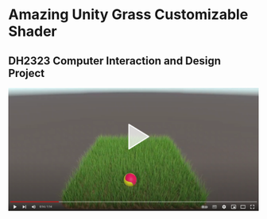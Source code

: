#  Amazing Unity Grass Customizable Shader

## DH2323 Computer Interaction and Design Project
[![Video Demo](https://github.com/Ladydiana/TheAmazingGrassShader/blob/diana-dev/Screenshots/Press%20Play%20Img%20for%20Github%20Vid.PNG)](https://www.youtube.com/watch?v=ixdorZniFHc&ab_channel=DianaCristinaCulincu "Demo Video")
